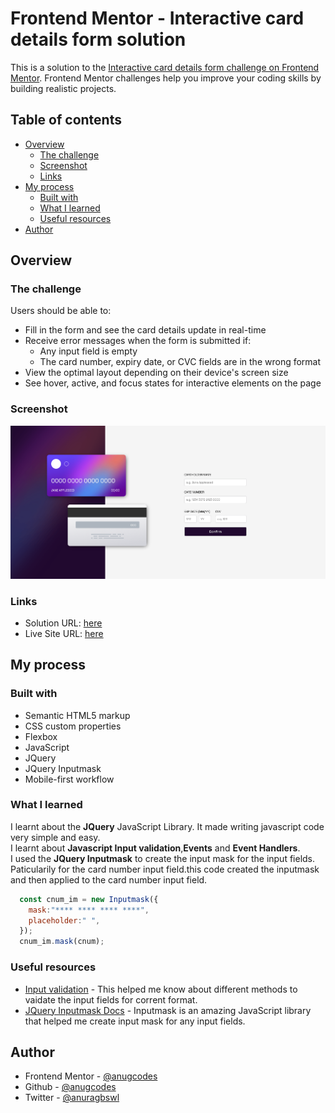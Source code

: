 # Frontend Mentor - Interactive card details form solution

This is a solution to the [Interactive card details form challenge on Frontend Mentor](https://www.frontendmentor.io/challenges/interactive-card-details-form-XpS8cKZDWw). Frontend Mentor challenges help you improve your coding skills by building realistic projects. 

## Table of contents

- [Overview](#overview)
  - [The challenge](#the-challenge)
  - [Screenshot](#screenshot)
  - [Links](#links)
- [My process](#my-process)
  - [Built with](#built-with)
  - [What I learned](#what-i-learned)
  - [Useful resources](#useful-resources)
- [Author](#author)


## Overview

### The challenge

Users should be able to:

- Fill in the form and see the card details update in real-time
- Receive error messages when the form is submitted if:
  - Any input field is empty
  - The card number, expiry date, or CVC fields are in the wrong format
- View the optimal layout depending on their device's screen size
- See hover, active, and focus states for interactive elements on the page

### Screenshot

![](./images/interactive-card-details-form-screenshot.png)

### Links

- Solution URL: [here](https://github.com/anugcodes/Interactive-card-details-form)
- Live Site URL: [here](https://anugcodes.github.io/Interactive-card-details-form/)

## My process

### Built with

- Semantic HTML5 markup
- CSS custom properties
- Flexbox
- JavaScript
- JQuery
- JQuery Inputmask
- Mobile-first workflow


### What I learned

I learnt about the <strong>JQuery</strong> JavaScript Library. It made writing javascript code very simple and easy.<br>
I learnt about <strong>Javascript Input validation</strong>,<strong>Events</strong> and <strong>Event Handlers</strong>.<br>
I used the <strong>JQuery Inputmask</strong> to create the input mask for the input fields. Paticularily for the card number input field.this code created the inputmask and then applied to the card number input field.
```js
  const cnum_im = new Inputmask({
    mask:"**** **** **** ****",
    placeholder:" ",
  });
  cnum_im.mask(cnum);
```


### Useful resources

- [Input validation](https://developer.mozilla.org/en-US/docs/Learn/Forms/Form_validation) - This helped me know about different methods to vaidate the input fields for corrent format.
- [JQuery Inputmask Docs](https://github.com/RobinHerbots/Inputmask) - Inputmask is an amazing JavaScript library that helped me create input mask for any input fields.


## Author

- Frontend Mentor - [@anugcodes](https://www.frontendmentor.io/profile/anugcodes)
- Github - [@anugcodes](https://github.com/anugcodes)
- Twitter - [@anuragbswl](https://twitter.com/anuragbswl)

